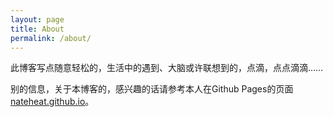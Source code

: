 ```yaml
---
layout: page
title: About
permalink: /about/
---
```


此博客写点随意轻松的，生活中的遇到、大脑或许联想到的，点滴，点点滴滴……

别的信息，关于本博客的，感兴趣的话请参考本人在Github Pages的页面[nateheat.github.io](https://nateheat.github.io/)。
